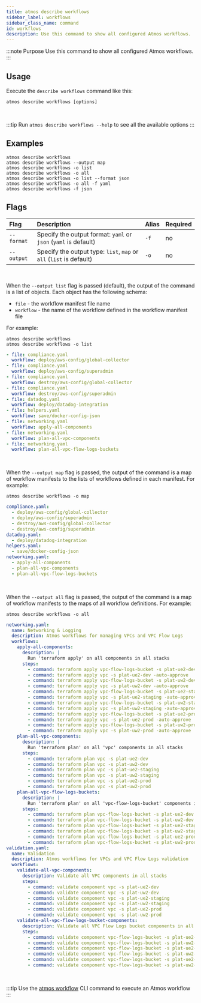 ```yaml
---
title: atmos describe workflows
sidebar_label: workflows
sidebar_class_name: command
id: workflows
description: Use this command to show all configured Atmos workflows.
---
```


:::note Purpose
Use this command to show all configured Atmos workflows.
:::

## Usage

Execute the `describe workflows` command like this:

```shell
atmos describe workflows [options]
```

<br/>

:::tip
Run `atmos describe workflows --help` to see all the available options
:::

## Examples

```shell
atmos describe workflows
atmos describe workflows --output map
atmos describe workflows -o list
atmos describe workflows -o all
atmos describe workflows -o list --format json
atmos describe workflows -o all -f yaml
atmos describe workflows -f json
```

## Flags

| Flag       | Description                                                         | Alias | Required |
|:-----------|:--------------------------------------------------------------------|:------|:---------|
| `--format` | Specify the output format: `yaml` or `json` (`yaml` is default)     | `-f`  | no       |
| `--output` | Specify the output type: `list`, `map` or `all` (`list` is default) | `-o`  | no       |

<br/>

When the `--output list` flag is passed (default), the output of the command is a list of objects. Each object has the
following schema:

- `file` - the workflow manifest file name
- `workflow` - the name of the workflow defined in the workflow manifest file

For example:

```shell
atmos describe workflows
atmos describe workflows -o list
```

```yaml
- file: compliance.yaml
  workflow: deploy/aws-config/global-collector
- file: compliance.yaml
  workflow: deploy/aws-config/superadmin
- file: compliance.yaml
  workflow: destroy/aws-config/global-collector
- file: compliance.yaml
  workflow: destroy/aws-config/superadmin
- file: datadog.yaml
  workflow: deploy/datadog-integration
- file: helpers.yaml
  workflow: save/docker-config-json
- file: networking.yaml
  workflow: apply-all-components
- file: networking.yaml
  workflow: plan-all-vpc-components
- file: networking.yaml
  workflow: plan-all-vpc-flow-logs-buckets
```

<br/>

When the `--output map` flag is passed, the output of the command is a map of workflow manifests to the lists of
workflows defined in each manifest.
For example:

```shell
atmos describe workflows -o map
```

```yaml
compliance.yaml:
  - deploy/aws-config/global-collector
  - deploy/aws-config/superadmin
  - destroy/aws-config/global-collector
  - destroy/aws-config/superadmin
datadog.yaml:
  - deploy/datadog-integration
helpers.yaml:
  - save/docker-config-json
networking.yaml:
  - apply-all-components
  - plan-all-vpc-components
  - plan-all-vpc-flow-logs-buckets
```

<br/>

When the `--output all` flag is passed, the output of the command is a map of workflow manifests to the maps of all
workflow definitions. For example:

```shell
atmos describe workflows -o all
```

```yaml
networking.yaml:
  name: Networking & Logging
  description: Atmos workflows for managing VPCs and VPC Flow Logs
  workflows:
    apply-all-components:
      description: |
        Run 'terraform apply' on all components in all stacks
      steps:
        - command: terraform apply vpc-flow-logs-bucket -s plat-ue2-dev -auto-approve
        - command: terraform apply vpc -s plat-ue2-dev -auto-approve
        - command: terraform apply vpc-flow-logs-bucket -s plat-uw2-dev -auto-approve
        - command: terraform apply vpc -s plat-uw2-dev -auto-approve
        - command: terraform apply vpc-flow-logs-bucket -s plat-ue2-staging -auto-approve
        - command: terraform apply vpc -s plat-ue2-staging -auto-approve
        - command: terraform apply vpc-flow-logs-bucket -s plat-uw2-staging -auto-approve
        - command: terraform apply vpc -s plat-uw2-staging -auto-approve
        - command: terraform apply vpc-flow-logs-bucket -s plat-ue2-prod -auto-approve
        - command: terraform apply vpc -s plat-ue2-prod -auto-approve
        - command: terraform apply vpc-flow-logs-bucket -s plat-uw2-prod -auto-approve
        - command: terraform apply vpc -s plat-uw2-prod -auto-approve
    plan-all-vpc-components:
      description: |
        Run 'terraform plan' on all 'vpc' components in all stacks
      steps:
        - command: terraform plan vpc -s plat-ue2-dev
        - command: terraform plan vpc -s plat-uw2-dev
        - command: terraform plan vpc -s plat-ue2-staging
        - command: terraform plan vpc -s plat-uw2-staging
        - command: terraform plan vpc -s plat-ue2-prod
        - command: terraform plan vpc -s plat-uw2-prod
    plan-all-vpc-flow-logs-buckets:
      description: |
        Run 'terraform plan' on all 'vpc-flow-logs-bucket' components in all stacks
      steps:
        - command: terraform plan vpc-flow-logs-bucket -s plat-ue2-dev
        - command: terraform plan vpc-flow-logs-bucket -s plat-uw2-dev
        - command: terraform plan vpc-flow-logs-bucket -s plat-ue2-staging
        - command: terraform plan vpc-flow-logs-bucket -s plat-uw2-staging
        - command: terraform plan vpc-flow-logs-bucket -s plat-ue2-prod
        - command: terraform plan vpc-flow-logs-bucket -s plat-uw2-prod
validation.yaml:
  name: Validation
  description: Atmos workflows for VPCs and VPC Flow Logs validation
  workflows:
    validate-all-vpc-components:
      description: Validate all VPC components in all stacks
      steps:
        - command: validate component vpc -s plat-ue2-dev
        - command: validate component vpc -s plat-uw2-dev
        - command: validate component vpc -s plat-ue2-staging
        - command: validate component vpc -s plat-uw2-staging
        - command: validate component vpc -s plat-ue2-prod
        - command: validate component vpc -s plat-uw2-prod
    validate-all-vpc-flow-logs-bucket-components:
      description: Validate all VPC Flow Logs bucket components in all stacks
      steps:
        - command: validate component vpc-flow-logs-bucket -s plat-ue2-dev
        - command: validate component vpc-flow-logs-bucket -s plat-uw2-dev
        - command: validate component vpc-flow-logs-bucket -s plat-ue2-staging
        - command: validate component vpc-flow-logs-bucket -s plat-uw2-staging
        - command: validate component vpc-flow-logs-bucket -s plat-ue2-prod
        - command: validate component vpc-flow-logs-bucket -s plat-uw2-prod
```

<br/>

:::tip
Use the [atmos workflow](/cli/commands/workflow) CLI command to execute an Atmos workflow
:::
